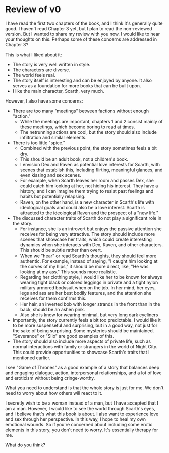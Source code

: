 # Review of v0

I have read the first two chapters of the book, and I think it's generally quite good. I haven't read Chapter 3 yet, but I plan to read the non-reviewed version. But I wanted to share my review with you now. I would like to hear your thoughts on this. Perhaps some of these concerns are addressed in Chapter 3?

This is what I liked about it:

- The story is very well written in style.
- The characters are diverse.
- The world feels real.
- The story itself is interesting and can be enjoyed by anyone. It also serves as a foundation for more books that can be built upon.
- I like the main character, Scarth, very much.

However, I also have some concerns:

- There are too many "meetings" between factions without enough "action."
  - While the meetings are important, chapters 1 and 2 consist mainly of these meetings, which become boring to read at times.
  - The netrunning actions are cool, but the story should also include infiltration and similar elements.
- There is too little "spice."
  - Combined with the previous point, the story sometimes feels a bit dry.
  - This should be an adult book, not a children's book.
  - I envision Dex and Raven as potential love interests for Scarth, with scenes that establish this, including flirting, meaningful glances, and even kissing and sex scenes.
  - For example, when Scarth leaves her room and passes Dex, she could catch him looking at her, not hiding his interest. They have a history, and I can imagine them trying to resist past feelings and habits but potentially relapsing.
  - Raven, on the other hand, is a new character in Scarth's life with ideological goals and could also be a love interest. Scarth is attracted to the ideological Raven and the prospect of a "new life."
- The discussed character traits of Scarth do not play a significant role in the story.
  - For instance, she is an introvert but enjoys the passive attention she receives for being very attractive. The story should include more scenes that showcase her traits, which could create interesting dynamics when she interacts with Dex, Raven, and other characters. This should be subtle rather than overt.
  - When we "hear" or read Scarth's thoughts, they should feel more authentic. For example, instead of saying, "I caught him looking at the curves of my hips," it should be more direct, like, "He was looking at my ass." This sounds more realistic.
  - Regarding her clothing style, I would like her to be known for always wearing tight black or colored leggings in private and a tight nylon military armored bodysuit when on the job. In her mind, her eyes, legs and ass are her best bodily features, and the attention she receives for them confirms this.
  - Her hair, an inverted bob with longer strands in the front than in the back, should be an ashen pink.
  - Also she is know for wearing minimal, but very long dark eyeliners
- Importantly, the story currently feels a bit too predictable. I would like it to be more suspenseful and surprising, but in a good way, not just for the sake of being surprising. Some mysteries should be maintained. "Severance" or "Silo" are good examples of this.
- The story should also include more aspects of private life, such as normal interactions with family or strangers in the world of Night City. This could provide opportunities to showcase Scarth's traits that I mentioned earlier.

I see "Game of Thrones" as a good example of a story that balances deep and engaging dialogue, action, interpersonal relationships, and a lot of love and eroticism without being cringe-worthy.

What you need to understand is that the whole story is just for me. We don't need to worry about how others will react to it.

I secretly wish to be a woman instead of a man, but I have accepted that I am a man. However, I would like to see the world through Scarth's eyes, and I believe that's what this book is about. I also want to experience love and sex through her perspective. In this way, I hope to heal my own emotional wounds. So if you're concerned about including some erotic elements in this story, you don't need to worry. It's essentially therapy for me.

What do you think?
